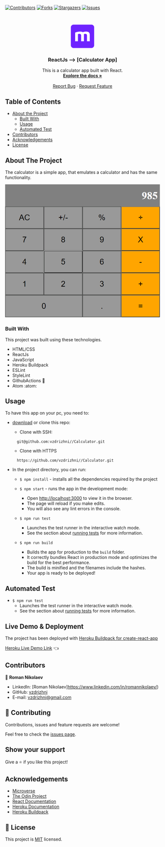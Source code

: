 <!--
*** Thanks for checking out this README Template. If you have a suggestion that would
*** make this better, please fork the repo and create a pull request or simply open
*** an issue with the tag "enhancement".
*** Thanks again! Now go create something AMAZING! :D
-->

<!-- PROJECT SHIELDS -->
<!--
*** I'm using markdown "reference style" links for readability.
*** Reference links are enclosed in brackets [ ] instead of parentheses ( ).
*** See the bottom of this document for the declaration of the reference variables
*** for contributors-url, forks-url, etc. This is an optional, concise syntax you may use.
*** https://www.markdownguide.org/basic-syntax/#reference-style-links
-->
[![Contributors][contributors-shield]][contributors-url]
[![Forks][forks-shield]][forks-url]
[![Stargazers][stars-shield]][stars-url]
[![Issues][issues-shield]][issues-url]


<!-- PROJECT LOGO -->
<br />
<p align="center">
  <a href="https://github.com/vzdrizhni//Calculator">
    <img src="src/assets/microverse.png" alt="Logo" width="80" height="80">
  </a>

  <h3 align="center">ReactJs --> [Calculator App]</h3>

  <p align="center">
    This is a calculator app built with React.
    <br />
    <a href="https://github.com/vzdrizhni//Calculator"><strong>Explore the docs »</strong></a>
    <br />
    <br />
    <a href="https://github.com/vzdrizhni//Calculator/issues">Report Bug</a>
    ·
    <a href="https://github.com/vzdrizhni//Calculator/issues">Request Feature</a>
  </p>
</p>

<!-- TABLE OF CONTENTS -->
## Table of Contents

* [About the Project](#about-the-project)
  * [Built With](#built-with)
  * [Usage](#usage)
  * [Automated Test](#automated-test)
* [Contributors](#contributors)
* [Acknowledgements](#acknowledgements)
* [License](#license)

<!-- ABOUT THE PROJECT -->
## About The Project
  The calculator is a simple app, that emulates a calculator and has the same functionality.

![screenshot-1](src/assets/Screenshot.PNG)

### Built With
This project was built using these technologies.
* HTML/CSS
* ReactJs
* JavaScript
* Heroku Buildpack
* ESLint
* StyleLint
* GithubActions :muscle:
* Atom :atom:

<!-- INSTALLATION -->
## Usage

To have this app on your pc, you need to:
* [download](https://github.com/vzdrizhni//Calculator/archive/develop.zip) or clone this repo:
  - Clone with SSH:
  ```
    git@github.com:vzdrizhni//Calculator.git
  ```
  - Clone with HTTPS
  ```
    https://github.com/vzdrizhni//Calculator.git
  ```

* In the project directory, you can run:

  - `$ npm install` - installs all the dependencies required by the project

  - `$ npm start` - runs the app in the development mode:
    - Open [http://localhost:3000](http://localhost:3000) to view it in the browser.
    - The page will reload if you make edits.
    - You will also see any lint errors in the console.

  - `$ npm run test`
    - Launches the test runner in the interactive watch mode.
    - See the section about [running tests](https://facebook.github.io/create-react-app/docs/running-tests) for more information.

  - `$ npm run build`
    - Builds the app for production to the `build` folder.
    - It correctly bundles React in production mode and optimizes the build for the best performance.
    - The build is minified and the filenames include the hashes.
    - Your app is ready to be deployed!

## Automated Test
 - `$ npm run test`
    - Launches the test runner in the interactive watch mode.<br />
    - See the section about [running tests](https://facebook.github.io/create-react-app/docs/running-tests) for more information.

## Live Demo & Deployment
The project has been deployed with [Heroku Buildpack for create-react-app](https://github.com/mars/create-react-app-buildpack#user-content-requires)

[Heroku Live Demo Link](https://calculator-react-js-vzdrizhni.herokuapp.com/) :point_left:

<!-- CONTACT -->
## Contributors

👤 **Roman Nikolaev**

- LinkedIn: [Roman Nikolaev]https://www.linkedin.com/in/romannikolaev/)
- GitHub: [vzdrizhni](https://github.com/vzdrizhni)
- E-mail: vzdrizhni@gmail.com

## :handshake: Contributing

Contributions, issues and feature requests are welcome!

Feel free to check the [issues page](https://github.com/vzdrizhni//Calculator/issues).

## Show your support

Give a :star: if you like this project!

<!-- ACKNOWLEDGEMENTS -->
## Acknowledgements
* [Microverse](https://www.microverse.org/)
* [The Odin Project](https://www.theodinproject.com/)
* [React Documentation](https://reactjs.org/docs/getting-started.html)
* [Heroku Documentation](https://devcenter.heroku.com/)
* [Heroku Buildpack](https://github.com/mars/create-react-app-buildpack#user-content-requires)

<!-- MARKDOWN LINKS & IMAGES -->
<!-- https://www.markdownguide.org/basic-syntax/#reference-style-links -->
[contributors-shield]: https://img.shields.io/github/contributors/vzdrizhni/Calculator.svg?style=flat-square
[contributors-url]: https://github.com/vzdrizhni/Calculator/graphs/contributors
[forks-shield]: https://img.shields.io/github/forks/vzdrizhni/Calculator.svg?style=flat-square
[forks-url]: https://github.com/vzdrizhni/Calculator/network/members
[stars-shield]: https://img.shields.io/github/stars/vzdrizhni/Calculator.svg?style=flat-square
[stars-url]: https://github.com/vzdrizhni/Calculator/stargazers
[issues-shield]: https://img.shields.io/github/issues/vzdrizhni/Calculator.svg?style=flat-square
[issues-url]: https://github.com/vzdrizhni/Calculator/issues

## 📝 License

This project is [MIT](https://opensource.org/licenses/MIT) licensed.
